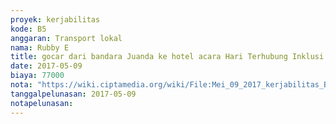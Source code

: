 ```yaml
---
proyek: kerjabilitas
kode: B5
anggaran: Transport lokal
nama: Rubby E
title: gocar dari bandara Juanda ke hotel acara Hari Terhubung Inklusi Surabaya
date: 2017-05-09
biaya: 77000
nota: "https://wiki.ciptamedia.org/wiki/File:Mei_09_2017_kerjabilitas_B5_gocar_surabaya_rubby.png"
tanggalpelunasan: 2017-05-09
notapelunasan:
---
```

